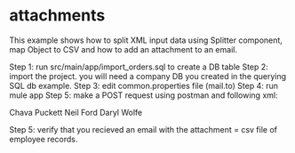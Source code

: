 attachments
===========
This example shows how to split XML input data using Splitter component, map Object to CSV and how to add an attachment to an email.

Step 1: run src/main/app/import_orders.sql to create a DB table
Step 2: import the project. you will need a company DB you created in the querying SQL db example.
Step 3: edit common.properties file (mail.to)
Step 4: run mule app
Step 5: make a POST request using postman and following xml:

<root>
    <employees>
        <employee>Chava Puckett</employee>
        <employee>Neil Ford</employee>
        <employee>Daryl Wolfe</employee>
    </employees>
</root>

Step 5: verify that you recieved an email with the attachment = csv file of employee records.
